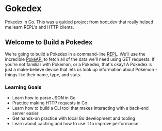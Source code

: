 # Gokedex
Pokedex in Go. This was a guided project from boot.dev that really helped me learn REPL's and HTTP clients.


## Welcome to Build a Pokedex
We're going to build a Pokedex in a command-line [REPL](https://en.wikipedia.org/wiki/Read%E2%80%93eval%E2%80%93print_loop).
We'll use the incredible [PokéAPI](https://pokeapi.co/) to fetch all of the data we'll need using GET requests. If you're not familiar with Pokemon, or a Pokedex, that's okay! A Pokedex is just a make-believe device that lets us look up information about Pokemon - things like their name, type, and stats.

### Learning Goals
- Learn how to parse JSON in Go
- Practice making HTTP requests in Go
- Learn how to build a CLI tool that makes interacting with a back-end server easier
- Get hands-on practice with local Go development and tooling
- Learn about caching and how to use it to improve performance
